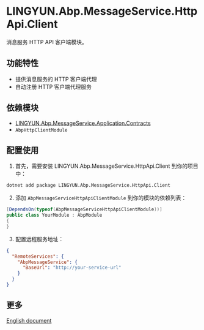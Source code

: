 # LINGYUN.Abp.MessageService.HttpApi.Client

消息服务 HTTP API 客户端模块。

## 功能特性

* 提供消息服务的 HTTP 客户端代理
* 自动注册 HTTP 客户端代理服务

## 依赖模块

* [LINGYUN.Abp.MessageService.Application.Contracts](../LINGYUN.Abp.MessageService.Application.Contracts/README.md)
* `AbpHttpClientModule`

## 配置使用

1. 首先，需要安装 LINGYUN.Abp.MessageService.HttpApi.Client 到你的项目中：

```bash
dotnet add package LINGYUN.Abp.MessageService.HttpApi.Client
```

2. 添加 `AbpMessageServiceHttpApiClientModule` 到你的模块的依赖列表：

```csharp
[DependsOn(typeof(AbpMessageServiceHttpApiClientModule))]
public class YourModule : AbpModule
{
}
```

3. 配置远程服务地址：

```json
{
  "RemoteServices": {
    "AbpMessageService": {
      "BaseUrl": "http://your-service-url"
    }
  }
}
```

## 更多

[English document](README.EN.md)

